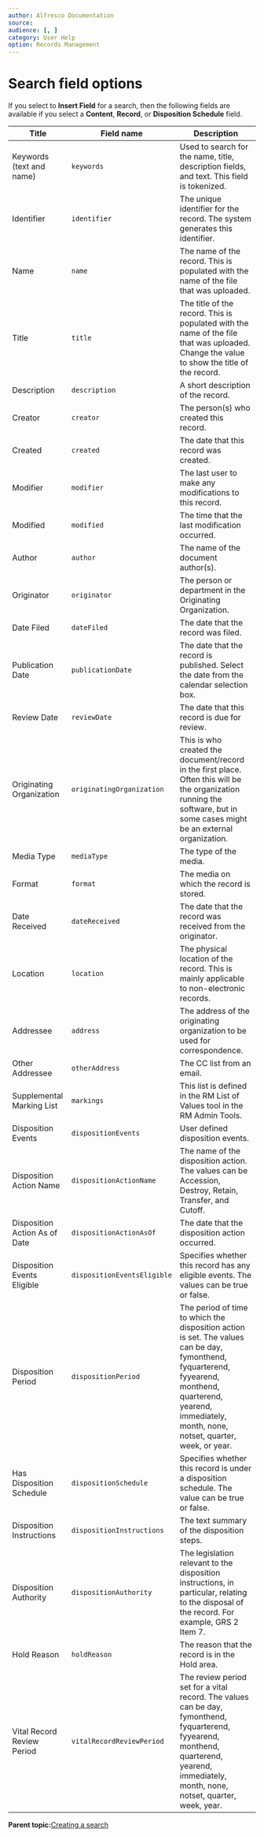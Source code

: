 ```yaml
---
author: Alfresco Documentation
source: 
audience: [, ]
category: User Help
option: Records Management
---
```


# Search field options

If you select to **Insert Field** for a search, then the following fields are available if you select a **Content**, **Record**, or **Disposition Schedule** field.

|Title|Field name|Description|
|-----|----------|-----------|
|Keywords \(text and name\)|`keywords`|Used to search for the name, title, description fields, and text. This field is tokenized.|
|Identifier|`identifier`|The unique identifier for the record. The system generates this identifier.|
|Name|`name`|The name of the record. This is populated with the name of the file that was uploaded.|
|Title|`title`|The title of the record. This is populated with the name of the file that was uploaded. Change the value to show the title of the record.|
|Description|`description`|A short description of the record.|
|Creator|`creator`|The person\(s\) who created this record.|
|Created|`created`|The date that this record was created.|
|Modifier|`modifier`|The last user to make any modifications to this record.|
|Modified|`modified`|The time that the last modification occurred.|
|Author|`author`|The name of the document author\(s\).|
|Originator|`originator`|The person or department in the Originating Organization.|
|Date Filed|`dateFiled`|The date that the record was filed.|
|Publication Date|`publicationDate`|The date that the record is published. Select the date from the calendar selection box.|
|Review Date|`reviewDate`|The date that this record is due for review.|
|Originating Organization|`originatingOrganization`|This is who created the document/record in the first place. Often this will be the organization running the software, but in some cases might be an external organization.|
|Media Type|`mediaType`|The type of the media.|
|Format|`format`|The media on which the record is stored.|
|Date Received|`dateReceived`|The date that the record was received from the originator.|
|Location|`location`|The physical location of the record. This is mainly applicable to non-electronic records.|
|Addressee|`address`|The address of the originating organization to be used for correspondence.|
|Other Addressee|`otherAddress`|The CC list from an email.|
|Supplemental Marking List|`markings`|This list is defined in the RM List of Values tool in the RM Admin Tools.|
|Disposition Events|`dispositionEvents`|User defined disposition events.|
|Disposition Action Name|`dispositionActionName`|The name of the disposition action. The values can be Accession, Destroy, Retain, Transfer, and Cutoff.|
|Disposition Action As of Date|`dispositionActionAsOf`|The date that the disposition action occurred.|
|Disposition Events Eligible|`dispositionEventsEligible`|Specifies whether this record has any eligible events. The values can be true or false.|
|Disposition Period|`dispositionPeriod`|The period of time to which the disposition action is set. The values can be day, fymonthend, fyquarterend, fyyearend, monthend, quarterend, yearend, immediately, month, none, notset, quarter, week, or year.|
|Has Disposition Schedule|`dispositionSchedule`|Specifies whether this record is under a disposition schedule. The value can be true or false.|
|Disposition Instructions|`dispositionInstructions`|The text summary of the disposition steps.|
|Disposition Authority|`dispositionAuthority`|The legislation relevant to the disposition instructions, in particular, relating to the disposal of the record. For example, GRS 2 Item 7.|
|Hold Reason|`holdReason`|The reason that the record is in the Hold area.|
|Vital Record Review Period|`vitalRecordReviewPeriod`|The review period set for a vital record. The values can be day, fymonthend, fyquarterend, fyyearend, monthend, quarterend, yearend, immediately, month, none, notset, quarter, week, year.|

**Parent topic:**[Creating a search](../tasks/rm-search-create.md)

